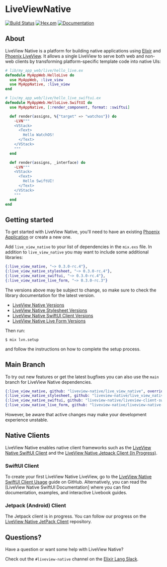 # LiveViewNative

[![Build Status](https://github.com/liveview-native/live_view_native/workflows/Elixir%20CI/badge.svg)](https://github.com/liveview-native/live_view_native/actions) [![Hex.pm](https://img.shields.io/hexpm/v/live_view_native.svg)](https://hex.pm/packages/live_view_native) [![Documentation](https://img.shields.io/badge/documentation-gray)](https://hexdocs.pm/live_view_native)

## About

LiveView Native is a platform for building native applications using [Elixir](https://elixir-lang.org/) and [Phoenix LiveView](https://github.com/phoenixframework/phoenix_live_view). It allows a single LiveView to serve both web and non-web clients by transforming platform-specific template code into native UIs:

```elixir
# lib/my_app_web/live/hello_live.ex
defmodule MyAppWeb.HelloLive do
  use MyAppWeb, :live_view
  use MyAppNative, :live_view
end

# liv/my_app_web/live/hello_live_swiftui.ex
defmodule MyAppWeb.HelloLive.SwiftUI do
  use MyAppNative, [:render_component, format: :swiftui]

  def render(assigns, %{"target" => "watchos"}) do
    ~LVN"""
    <VStack>
      <Text>
        Hello WatchOS!
      </Text>
    </VStack>
    """
  end

  def render(assigns, _interface) do
    ~LVN"""
    <VStack>
      <Text>
        Hello SwiftUI!
      </Text>
    </VStack>
    """
  end
end
```

## Getting started

To get started with LiveView Native, you'll need to have an existing [Phoenix Application](https://hexdocs.pm/phoenix/up_and_running.html) or create a new one.

Add `live_view_native` to your list of dependencies in the `mix.exs` file. In addition to `live_view_native` you may want to include some additional libraries:

```elixir
{:live_view_native, "~> 0.3.0-rc.4"},
{:live_view_native_stylesheet, "~> 0.3.0-rc.4"},
{:live_view_native_swiftui, "~> 0.3.0-rc.4"},
{:live_view_native_live_form, "~> 0.3.0-rc.3"}
```

The versions above may be subject to change, so make sure to check the library documentation for the latest version.
* [LiveView Native Versions](https://hex.pm/packages/live_view_native/versions)
* [LiveView Native Stylesheet Versions](https://hex.pm/packages/live_view_native_stylesheet/versions)
* [LiveView Native SwiftUI Client Versions](https://hex.pm/packages/live_view_native_swiftui/versions)
* [LiveView Native Live Form Versions](https://hex.pm/packages/live_view_native_live_form/versions)

Then run:

```
$ mix lvn.setup
```

and follow the instructions on how to complete the setup process.

## Main Branch

To try out new features or get the latest bugfixes you can also use the `main` branch for LiveView Native dependencies.

```elixir
{:live_view_native, github: "liveview-native/live_view_native", override: true},
{:live_view_native_stylesheet, github: "liveview-native/live_view_native_stylesheet"},
{:live_view_native_swiftui, github: "liveview-native/liveview-client-swiftui"},
{:live_view_native_live_form, github: "liveview-native/liveview-native-live-form"}
```

However, be aware that active changes may make your development experience unstable.

## Native Clients

LiveView Native enables native client frameworks such as the [LiveView Native SwiftUI Client](https://github.com/liveview-native/liveview-client-swiftui) and the [LiveView Native Jetpack Client (In Progress)](https://github.com/liveview-native/liveview-client-jetpack).

### SwiftUI Client

To create your first LiveView Native LiveView, go to the [LiveView Native SwiftUI Client Usage](https://github.com/liveview-native/liveview-client-swiftui?tab=readme-ov-file#usage) guide on GitHub. Alternatively, you can read the [LiveView Native SwiftUI Documentation] where you can find documentation, examples, and interactive Livebook guides. 

### Jetpack (Android) Client

The Jetpack client is in progress. You can follow our progress on the [LiveView Native JetPack Client](https://github.com/liveview-native/liveview-client-jetpack) repository.

## Questions?

Have a question or want some help with LiveView Native?

Check out the `#liveview-native` channel on the [Elixir Lang Slack](https://elixir-lang.slack.com/).
